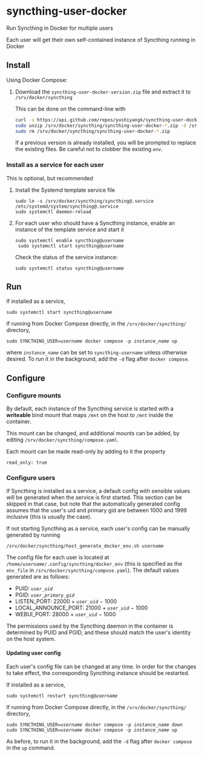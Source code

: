 # syncthing-user-docker

Run Syncthing in Docker for multiple users

Each user will get their own self-contained instance of Syncthing running in Docker

## Install

Using Docker Compose:

1. Download the <code>syncthing-user-docker-<var>version</var>.zip</code> file and extract it to `/srv/docker/syncthing`

	This can be done on the command-line with

	```sh
	curl -s https://api.github.com/repos/yushiyangk/syncthing-user-docker/releases/latest | grep -F syncthing-user-docker-1. | grep -F browser_download_url | head -n 1 | cut -d ':' -f 2- | tr -d '"' | sudo wget -q -i - -P /srv/docker/syncthing/  # Download latest 1.x release
	sudo unzip /srv/docker/syncthing/syncthing-user-docker-*.zip -d /srv/docker/syncthing/
	sudo rm /srv/docker/syncthing/syncthing-user-docker-*.zip
	```

	If a previous version is already installed, you will be prompted to replace the existing files. Be careful not to clobber the existing `env`.

### Install as a service for each user

This is optional, but recommended

1. Install the Systemd template service file
	```
	sudo ln -s /srv/docker/syncthing/syncthing@.service /etc/systemd/system/syncthing@.service
	sudo systemctl daemon-reload
	```

2. For each user who should have a Syncthing instance, enable an instance of the template service and start it
	<pre><code>sudo systemctl enable syncthing@<var>username</var>
	sudo systemctl start syncthing@<var>username</var></code></pre>

	Check the status of the service instance:
	<pre><code>sudo systemctl status syncthing@<var>username</var></code></pre>


## Run

If installed as a service,

<pre><code>sudo systemctl start syncthing@<var>username</var></code></pre>

If running from Docker Compose directly, in the `/srv/docker/syncthing/` directory,

<pre><code>sudo SYNCTHING_USER=<var>username</var> docker compose -p <var>instance_name</var> up</code></pre>

where <code><var>instance_name</var></code> can be set to <code>syncthing-<var>username</var></code> unless otherwise desired. To run it in the background, add the `-d` flag after `docker compose`.


## Configure

### Configure mounts

By default, each instance of the Syncthing service is started with a **writeable** bind mount that maps `/mnt` on the host to `/mnt` inside the container.

This mount can be changed, and additional mounts can be added, by editing `/srv/docker/syncthing/compose.yaml`.

Each mount can be made read-only by adding to it the property
```
read_only: true
```

### Configure users

If Syncthing is installed as a service, a default config with sensible values will be generated when the service is first started. This section can be skipped in that case, but note that the automatically generated config assumes that the user's uid and primary gid are between 1000 and 1999 inclusive (this is usually the case).

If not starting Syncthing as a service, each user's config can be manually generated by running
<pre><code>/srv/docker/syncthing/host_generate_docker_env.sh <var>username</var></code></pre>

The config file for each user is located at <code>/home/<var>username</var>/.config/syncthing/docker_env</code> (this is specified as the `env_file` in `/srv/docker/syncthing/compose.yaml`). The default values generated are as follows:

- PUID: <code><var>user_uid</var></code>
- PGID: <code><var>user_primary_gid</var></code>
- LISTEN_PORT: 22000 + <code><var>user_uid</var></code> − 1000
- LOCAL_ANNOUNCE_PORT: 21000 + <code><var>user_uid</var></code> − 1000
- WEBUI_PORT: 28000 + <code><var>user_uid</var></code> − 1000

The permissions used by the Syncthing daemon in the container is determined by PUID and PGID, and these should match the user's identity on the host system.

#### Updating user config

Each user's config file can be changed at any time. In order for the changes to take effect, the corresponding Syncthing instance should be restarted.

If installed as a service,

<pre><code>sudo systemctl restart syncthing@<var>username</var></code></pre>

If running from Docker Compose directly, in the `/srv/docker/syncthing/` directory,

<pre><code>sudo SYNCTHING_USER=<var>username</var> docker compose -p <var>instance_name</var> down
sudo SYNCTHING_USER=<var>username</var> docker compose -p <var>instance_name</var> up</code></pre>

As before, to run it in the background, add the `-d` flag after `docker compose` in the `up` command.
